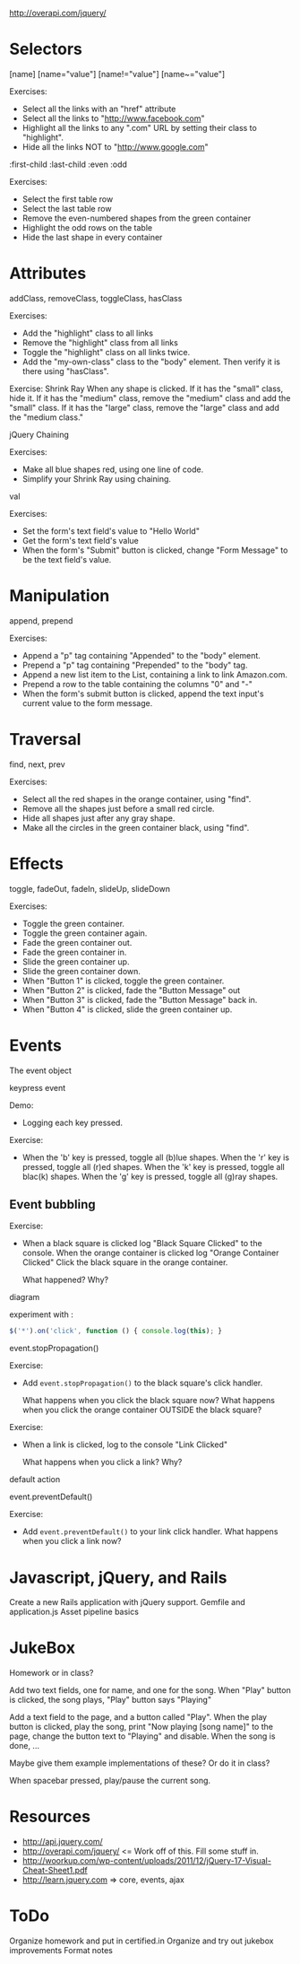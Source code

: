 http://overapi.com/jquery/

# Selectors

[name]
[name="value"]
[name!="value"]
[name~="value"]


Exercises:
- Select all the links with an "href" attribute
- Select all the links to "http://www.facebook.com"
- Highlight all the links to any ".com" URL by setting their class to "highlight".
- Hide all the links NOT to "http://www.google.com"

:first-child
:last-child
:even
:odd

Exercises:
- Select the first table row
- Select the last table row
- Remove the even-numbered shapes from the green container
- Highlight the odd rows on the table
- Hide the last shape in every container

# Attributes

addClass, removeClass, toggleClass, hasClass

Exercises:
- Add the "highlight" class to all links
- Remove the "highlight" class from all links
- Toggle the "highlight" class on all links twice.
- Add the "my-own-class" class to the "body" element. Then verify it is there using "hasClass".

Exercise: Shrink Ray
  When any shape is clicked.
    If it has the "small" class, hide it.
    If it has the "medium" class, remove the "medium" class and add the "small" class.
    If it has the "large" class, remove the "large" class
    and add the "medium class."

jQuery Chaining

Exercises:
- Make all blue shapes red, using one line of code.
- Simplify your Shrink Ray using chaining.

val

Exercises:
- Set the form's text field's value to "Hello World"
- Get the form's text field's value
- When the form's "Submit" button is clicked, change "Form Message" to be the text field's value.


# Manipulation

append, prepend

Exercises:
- Append a "p" tag containing "Appended" to the "body" element.
- Prepend a "p" tag containing "Prepended" to the "body" tag.
- Append a new list item to the List, containing a link to link Amazon.com.
- Prepend a row to the table containing the columns "0" and "-"
- When the form's submit button is clicked, append the text input's current value to the form message.

# Traversal

find, next, prev

Exercises:
- Select all the red shapes in the orange container, using "find".
- Remove all the shapes just before a small red circle.
- Hide all shapes just after any gray shape.
- Make all the circles in the green container black, using "find".

# Effects

toggle, fadeOut, fadeIn, slideUp, slideDown

Exercises:
- Toggle the green container.
- Toggle the green container again.
- Fade the green container out.
- Fade the green container in.
- Slide the green container up.
- Slide the green container down.
- When "Button 1" is clicked, toggle the green container.
- When "Button 2" is clicked, fade the "Button Message" out
- When "Button 3" is clicked, fade the "Button Message" back in.
- When "Button 4" is clicked, slide the green container up.

# Events

The event object

keypress event

Demo:
- Logging each key pressed.

Exercise:
- When the 'b' key is pressed, toggle all (b)lue shapes.
  When the 'r' key is pressed, toggle all (r)ed shapes.
  When the 'k' key is pressed, toggle all blac(k) shapes.
  When the 'g' key is pressed, toggle all (g)ray shapes.

## Event bubbling

Exercise:
- When a black square is clicked log "Black Square Clicked" to the console.
  When the orange container is clicked log "Orange Container Clicked"
  Click the black square in the orange container.

  What happened? Why?


diagram

experiment with :

```js
$('*').on('click', function () { console.log(this); }
```

event.stopPropagation()

Exercise:

- Add `event.stopPropagation()` to the black square's click handler.

  What happens when you click the black square now?
  What happens when you click the orange container OUTSIDE the black square?

Exercise:

- When a link is clicked, log to the console "Link Clicked"

  What happens when you click a link? Why?

default action

event.preventDefault()

Exercise:
- Add `event.preventDefault()` to your link click handler.
  What happens when you click a link now?

# Javascript, jQuery, and Rails

Create a new Rails application with jQuery support.
Gemfile and application.js
Asset pipeline basics

# JukeBox

Homework or in class?

Add two text fields, one for name, and one for the song. When "Play" button is clicked, the song plays, "Play" button says "Playing"

Add a text field to the page, and a button called "Play". When the play button is clicked, play the song, print "Now playing [song name]" to the page, change the button text to "Playing" and disable. When the song is done, ...

Maybe give them example implementations of these? Or do it in class?

When spacebar pressed, play/pause the current song.

# Resources
- http://api.jquery.com/
- http://overapi.com/jquery/ <= Work off of this. Fill some stuff in.
- http://woorkup.com/wp-content/uploads/2011/12/jQuery-17-Visual-Cheat-Sheet1.pdf
- http://learn.jquery.com
  => core, events, ajax

# ToDo

Organize homework and put in certified.in
Organize and try out jukebox improvements
Format notes